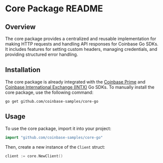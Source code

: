 # Core Package README

## Overview 

The core package provides a centralized and reusable implementation for making HTTP requests and handling API responses for Coinbase Go SDKs. It includes features for setting custom headers, managing credentials, and providing structured error handling.

## Installation 

The core package is already integrated with the [Coinbase Prime](https://github.com/coinbase-samples/prime-sdk-go) and [Coinbase International Exchange (INTX)](https://github.com/coinbase-samples/intx-sdk-go) Go SDKs. To manually install the core package, use the following command:

```
go get github.com/coinbase-samples/core-go
```

## Usage

To use the core package, import it into your project:

```go
import "github.com/coinbase-samples/core-go"
```

Then, create a new instance of the `Client` struct:

```go
client := core.NewClient()
```

